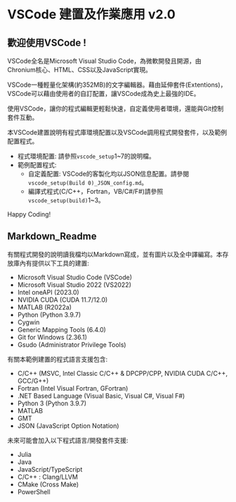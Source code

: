 # VSCode 建置及作業應用 v2.0


## 歡迎使用VSCode !

VSCode全名是Microsoft Visual Studio Code，為微軟開發且開源，由Chronium核心、HTML、CSS以及JavaScript實現。

VSCode一種輕量化架構(約352MB)的文字編輯器。藉由延伸套件(Extentions)，VSCode可以藉由使用者的自訂配置，讓VSCode成為史上最強的IDE。

使用VSCode，讓你的程式編輯更輕鬆快速，自定義使用者環境，還能與Git控制套件互動。

本VSCode建置說明有程式庫環境配置以及VSCode調用程式開發套件，以及範例配置程式。

 - 程式環境配置: 請參照`vscode_setup`1~7的說明檔。
 - 範例配置程式: 
     - 自定義配置: VSCode的客製化均以JSON信息配置。請參閱`vscode_setup(Build 0)_JSON_config.md`。
     - 編譯式程式(C/C++，Fortran，VB/C#/F#)請參照`vscode_setup(build)`1~3。

Happy Coding!

## Markdown_Readme

有關程式開發的說明讀我檔均以Markdown寫成，並有圖片以及全中譯編寫。本存放庫內有提供以下工具的建置:
 - Microsoft Visual Studio Code (VSCode)
 - Microsoft Visual Studio 2022 (VS2022)
 - Intel oneAPI (2023.0)
 - NVIDIA CUDA (CUDA 11.7/12.0)
 - MATLAB (R2022a)
 - Python (Python 3.9.7)
 - Cygwin
 - Generic Mapping Tools (6.4.0)
 - Git for Windows (2.36.1)
 - Gsudo (Administrator Privilege Tools)

有關本範例建置的程式語言支援包含:
 - C/C++ (MSVC, Intel Classic C/C++ & DPCPP/CPP, NVIDIA CUDA C/C++, GCC/G++)
 - Fortran (Intel Visual Fortran, GFortran)
 - .NET Based Language (Visual Basic, Visual C#, Visual F#)
 - Python 3 (Python 3.9.7)
 - MATLAB
 - GMT
 - JSON (JavaScript Option Notation)

未來可能會加入以下程式語言/開發套件支援:
 - Julia
 - Java
 - JavaScript/TypeScript
 - C/C++ : Clang/LLVM
 - CMake (Cross Make)
 - PowerShell